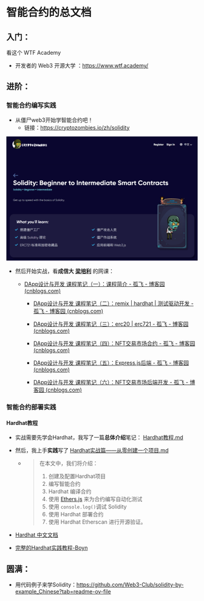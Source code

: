 # 智能合约的总文档

## 入门：

看这个 WTF Academy

- 开发者的 Web3 开源大学 ：https://www.wtf.academy/

## 进阶：

### 智能合约编写实践

- 从僵尸web3开始学智能合约吧！
  - 链接：https://cryptozombies.io/zh/solidity


![](./attachment/僵尸学solidity.png)

- 然后开始实战，看**成信大** **[梁培利](https://space.bilibili.com/220951871/channel/series)** 的网课：

  - [DApp设计与开发 课程笔记（一）：课程简介 - 孤飞 - 博客园 (cnblogs.com)](https://www.cnblogs.com/ranxi169/p/18245041)
  
  
    - [DApp设计与开发 课程笔记（二）：remix | hardhat | 测试驱动开发 - 孤飞 - 博客园 (cnblogs.com)](https://www.cnblogs.com/ranxi169/p/18274322)
  
  
    - [DApp设计与开发 课程笔记（三）：erc20 | erc721 - 孤飞 - 博客园 (cnblogs.com)](https://www.cnblogs.com/ranxi169/p/18274547)
  
  
    - [DApp设计与开发 课程笔记（四）：NFT交易市场合约 - 孤飞 - 博客园 (cnblogs.com)](https://www.cnblogs.com/ranxi169/p/18279014)
  
  
    - [DApp设计与开发 课程笔记（五）：Express.js后端 - 孤飞 - 博客园 (cnblogs.com)](https://www.cnblogs.com/ranxi169/p/18279104)
  
  
    - [DApp设计与开发 课程笔记（六）：NFT交易市场后端开发 - 孤飞 - 博客园 (cnblogs.com)](https://www.cnblogs.com/ranxi169/p/18280658)

### 智能合约部署实践

#### Hardhat教程

- 实战需要先学会Hardhat，我写了一篇**总体介绍**笔记： [Hardhat教程.md](./Hardhat教程.md) 

- 然后，我上手**实践**写了 [Hardhat实战篇——从零创建一个项目.md](Hardhat实战篇——从零创建一个项目.md) 

  - > 在本文中，我们将介绍：
    >
    > 1. 创建及配置Hardhat项目
    > 2. 编写智能合约
    > 3. Hardhat 编译合约
    > 4. 使用 [Ethers.js](https://learnblockchain.cn/ethers_v5/) 来为合约编写自动化测试
    > 5. 使用 `console.log()`调试 Solidity
    > 6. 使用 Hardhat 部署合约
    > 7. 使用 Hardhat Etherscan 进行开源验证。

- [Hardhat 中文文档](https://learnblockchain.cn/docs/hardhat/getting-started/)

- [完整的Hardhat实践教程-Boyn](https://mirror.xyz/boynn.eth/43P5YLTdDpzWHFFcQgi2iOlQFVlNfmmGf5m5bdem4XE)

## 圆满：

- 用代码例子来学Solidity：https://github.com/Web3-Club/solidity-by-example_Chinese?tab=readme-ov-file